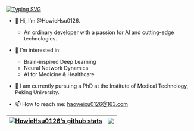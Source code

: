 
<a href="https://git.io/typing-svg"><img src="https://readme-typing-svg.herokuapp.com?font=Fira+Code&pause=1000&width=435&lines=Stay+fine-tuning+%26+keep+optimizing." alt="Typing SVG" /></a>

- 👋 Hi, I’m @HowieHsu0126.
  - An ordinary developer with a passion for AI and cutting-edge technologies.
- 👀 I’m interested in: 
  - Brain-inspired Deep Learning
  - Neural Network Dynamics
  - AI for Medicine & Healthcare

- 🌱 I am currently pursuing a PhD at the Institute of Medical Technology, Peking University.
- 📫 How to reach me: haoweixu0126@163.com

| <a href="https://github.com/HowieHsu0126"><img align="center" src="https://github-readme-stats.vercel.app/api?username=HowieHsu0126&show_icons=true&include_all_commits=true&theme=buefy&hide_border=true" alt="HowieHsu0126's github stats" /></a> | <a href="https://github.com/HowieHsu0126"><img align="center" src="https://github-readme-stats.vercel.app/api/top-langs/?username=HowieHsu0126&layout=compact&theme=buefy&hide_border=true" /></a> |
| ------------- | ------------- |
